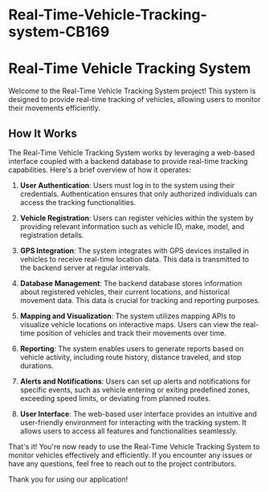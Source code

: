 # Real-Time-Vehicle-Tracking-system-CB169
# Real-Time Vehicle Tracking System

Welcome to the Real-Time Vehicle Tracking System project! This system is designed to provide real-time tracking of vehicles, allowing users to monitor their movements efficiently.



## How It Works

The Real-Time Vehicle Tracking System works by leveraging a web-based interface coupled with a backend database to provide real-time tracking capabilities. Here's a brief overview of how it operates:

1. **User Authentication**: Users must log in to the system using their credentials. Authentication ensures that only authorized individuals can access the tracking functionalities.

2. **Vehicle Registration**: Users can register vehicles within the system by providing relevant information such as vehicle ID, make, model, and registration details.

3. **GPS Integration**: The system integrates with GPS devices installed in vehicles to receive real-time location data. This data is transmitted to the backend server at regular intervals.

4. **Database Management**: The backend database stores information about registered vehicles, their current locations, and historical movement data. This data is crucial for tracking and reporting purposes.

5. **Mapping and Visualization**: The system utilizes mapping APIs to visualize vehicle locations on interactive maps. Users can view the real-time position of vehicles and track their movements over time.

6. **Reporting**: The system enables users to generate reports based on vehicle activity, including route history, distance traveled, and stop durations.

7. **Alerts and Notifications**: Users can set up alerts and notifications for specific events, such as vehicle entering or exiting predefined zones, exceeding speed limits, or deviating from planned routes.

8. **User Interface**: The web-based user interface provides an intuitive and user-friendly environment for interacting with the tracking system. It allows users to access all features and functionalities seamlessly.

That's it! You're now ready to use the Real-Time Vehicle Tracking System to monitor vehicles effectively and efficiently. If you encounter any issues or have any questions, feel free to reach out to the project contributors.

Thank you for using our application!

